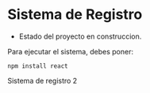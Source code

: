 <h1> Sistema de Registro</h1>

- Estado del proyecto en construccion. 

Para ejecutar el sistema, debes poner:

```npm install react```

Sistema de registro 2
